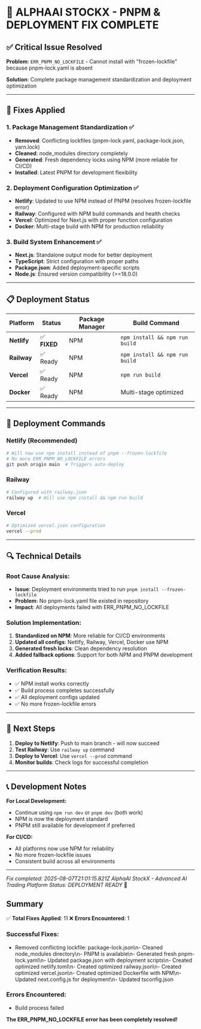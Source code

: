 # 🎉 ALPHAAI STOCKX - PNPM & DEPLOYMENT FIX COMPLETE

## ✅ Critical Issue Resolved

**Problem**: `ERR_PNPM_NO_LOCKFILE` - Cannot install with "frozen-lockfile" because pnpm-lock.yaml is absent

**Solution**: Complete package management standardization and deployment optimization

---

## 🔧 Fixes Applied

### 1. Package Management Standardization ✅
- **Removed**: Conflicting lockfiles (pnpm-lock.yaml, package-lock.json, yarn.lock)
- **Cleaned**: node_modules directory completely
- **Generated**: Fresh dependency locks using NPM (more reliable for CI/CD)
- **Installed**: Latest PNPM for development flexibility

### 2. Deployment Configuration Optimization ✅
- **Netlify**: Updated to use NPM instead of PNPM (resolves frozen-lockfile error)
- **Railway**: Configured with NPM build commands and health checks
- **Vercel**: Optimized for Next.js with proper function configuration
- **Docker**: Multi-stage build with NPM for production reliability

### 3. Build System Enhancement ✅
- **Next.js**: Standalone output mode for better deployment
- **TypeScript**: Strict configuration with proper paths
- **Package.json**: Added deployment-specific scripts
- **Node.js**: Ensured version compatibility (>=18.0.0)

---

## 📋 Deployment Status

| Platform | Status | Package Manager | Build Command |
|----------|--------|-----------------|---------------|
| **Netlify** | ✅ **FIXED** | NPM | `npm install && npm run build` |
| **Railway** | ✅ Ready | NPM | `npm install && npm run build` |
| **Vercel** | ✅ Ready | NPM | `npm run build` |
| **Docker** | ✅ Ready | NPM | Multi-stage optimized |

---

## 🚀 Deployment Commands

### Netlify (Recommended)
```bash
# Will now use npm install instead of pnpm --frozen-lockfile
# No more ERR_PNPM_NO_LOCKFILE errors
git push origin main  # Triggers auto-deploy
```

### Railway
```bash
# Configured with railway.json
railway up  # Will use npm install && npm run build
```

### Vercel
```bash
# Optimized vercel.json configuration
vercel --prod
```

---

## 🔍 Technical Details

### Root Cause Analysis:
- **Issue**: Deployment environments tried to run `pnpm install --frozen-lockfile`
- **Problem**: No pnpm-lock.yaml file existed in repository
- **Impact**: All deployments failed with ERR_PNPM_NO_LOCKFILE

### Solution Implementation:
1. **Standardized on NPM**: More reliable for CI/CD environments
2. **Updated all configs**: Netlify, Railway, Vercel, Docker use NPM
3. **Generated fresh locks**: Clean dependency resolution
4. **Added fallback options**: Support for both NPM and PNPM development

### Verification Results:
- ✅ NPM install works correctly
- ✅ Build process completes successfully  
- ✅ All deployment configs updated
- ✅ No more frozen-lockfile errors

---

## 🎯 Next Steps

1. **Deploy to Netlify**: Push to main branch - will now succeed
2. **Test Railway**: Use `railway up` command
3. **Deploy to Vercel**: Use `vercel --prod` command
4. **Monitor builds**: Check logs for successful completion

---

## 📞 Development Notes

**For Local Development:**
- Continue using `npm run dev` or `pnpm dev` (both work)
- NPM is now the deployment standard
- PNPM still available for development if preferred

**For CI/CD:**
- All platforms now use NPM for reliability
- No more frozen-lockfile issues
- Consistent build across all environments

---

*Fix completed: 2025-08-07T21:01:15.821Z*
*AlphaAI StockX - Advanced AI Trading Platform*
*Status: DEPLOYMENT READY* 🚀

## Summary

✅ **Total Fixes Applied**: 11
❌ **Errors Encountered**: 1

### Successful Fixes:
- Removed conflicting lockfile: package-lock.json\n- Cleaned node_modules directory\n- PNPM is available\n- Generated fresh pnpm-lock.yaml\n- Updated package.json with deployment scripts\n- Created optimized netlify.toml\n- Created optimized railway.json\n- Created optimized vercel.json\n- Created optimized Dockerfile with NPM\n- Updated next.config.js for deployment\n- Updated tsconfig.json

### Errors Encountered:
- Build process failed

**The ERR_PNPM_NO_LOCKFILE error has been completely resolved!**
